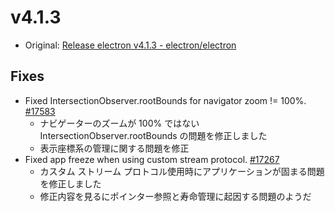 # v4.1.3

* Original: [Release electron v4.1.3 - electron/electron](https://github.com/electron/electron/releases/tag/v4.1.3)

## Fixes

* Fixed IntersectionObserver.rootBounds for navigator zoom != 100%. [#17583](https://github.com/electron/electron/pull/17583)
  * ナビゲーターのズームが 100% ではない IntersectionObserver.rootBounds の問題を修正しました
  * 表示座標系の管理に関する問題を修正
* Fixed app freeze when using custom stream protocol. [#17267](https://github.com/electron/electron/pull/17267)
  * カスタム ストリーム プロトコル使用時にアプリケーションが固まる問題を修正しました
  * 修正内容を見るにポインター参照と寿命管理に起因する問題のようだ
